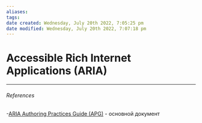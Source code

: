 ```yaml
---
aliases: 
tags: 
date created: Wednesday, July 20th 2022, 7:05:25 pm
date modified: Wednesday, July 20th 2022, 7:07:18 pm
---
```


# Accessible Rich Internet Applications (ARIA)

---

###### References

-[ARIA Authoring Practices Guide (APG)](https://www.w3.org/WAI/ARIA/apg/) - основной документ
